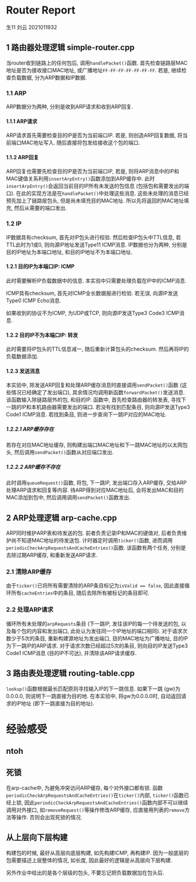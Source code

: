 # Router Report
生11 刘云 2021011932

## 1 路由器处理逻辑 simple-router.cpp
当router收到链路上的任何包后, 调用`handlePacket()`函数. 首先检查链路层MAC地址是否为接收接口MAC地址, 或广播地址`FF-FF-FF-FF-FF-FF-FF`.
若是, 继续检查负载数据, 分为ARP数据和IP数据.

### 1.1 ARP
ARP数据分为两种, 分别是收到ARP请求和收到ARP回复.

#### 1.1.1 ARP请求
ARP请求首先需要检查目的IP是否为当前端口IP. 若是, 则创造ARP回复数据, 将当前端口MAC地址写入. 随后直接将包发给接收这个包的端口.

#### 1.1.2 ARP回复
ARP回复也需要先检查目的IP是否为当前端口IP, 若是, 则将ARP消息中的IP和MAC键值关系利用`insertArpEntry()`函数添加到ARP缓存中.
此时`insertArpEntry()`会返回当前目的IP所有未发送的包信息 (包括包和需要发出的端口). 在此的实现方法是在`handlePacket()`中处理这些消息. 这些未处理的消息已经预先加上了链路层包头, 但是尚未填充目的MAC地址. 所以先将返回的MAC地址填充, 然后从需要的端口发出.

### 1.2 IP
IP数据具有checksum, 首先对IP包头进行校验. 然后检查IP包头中TTL信息, 若TTL此时为1或0, 则向源IP地址发送Type11 ICMP消息. IP数据也分为两种, 分别是目的IP地址为本端口地址, 和目的IP地址不为本端口地址.

#### 1.2.1 目的IP为本端口IP: ICMP
此时需要解析IP负载数据中的信息. 本实验中只需要处理负载在IP中的ICMP消息.

ICMP具有checksum, 首先对ICMP全长数据报进行检验. 若无误, 向源IP发送Type0 ICMP Echo消息.

如果收到的协议不为ICMP, 为UDP或TCP, 则向源IP发送Type3 Code3 ICMP消息.

#### 1.2.2 目的IP不为本端口IP: 转发
此时需要将IP包头的TTL信息减一, 随后重新计算包头的checksum. 然后再将IP的负载数据添加. 

#### 1.2.3 发送消息
本实验中, 除发送ARP回复和处理ARP缓存消息时直接调用`sendPacket()`函数 (这些情况已经确定了发出端口), 其余情况均调用新函数`forwardPacket()`发送消息. 该函数输入除链路层外的包, 和目的IP.
函数中, 首先检查路由器的转发表, 寻找下一跳的IP和本机路由器需要发出的端口. 若没有找到匹配条目, 则向源IP发送Type3 Code1 ICMP消息. 若找到条目, 则进一步查询下一跳IP对应的MAC地址.

##### 1.2.2.1 ARP缓存存在
若存在对应MAC地址缓存, 则构建出端口MAC地址和下一跳MAC地址的以太网包头, 然后调用`sendPacket()`函数从对应端口发出.

##### 1.2.2.2 ARP缓存不存在
此时调用`queueRequest()`函数, 将包, 下一跳IP, 发出端口存入ARP缓存, 交给ARP处理ARP请求和回复等内容. 待ARP得到对应MAC地址后, 会将发出MAC和目的MAC添加到包中, 然后调用调用`sendPacket()`函数发出.


## 2 ARP处理逻辑 arp-cache.cpp
ARP同时维护ARP表和待发送的包. 前者负责记录IP和MAC的键值对, 后者负责维护尚不知道MAC地址的待发送包.
计时器定时调用`ticker()`函数, 进而调用`periodicCheckArpRequestsAndCacheEntries()`函数. 该函数有两个任务, 分别是去除过期ARP缓存, 和重新发送ARP请求.

### 2.1 清除ARP缓存
由于`ticker()`已将所有需要清除的ARP条目标记为`isValid == false`, 因此直接循环所有`cacheEntries`中的条目, 随后去除所有被标记的条目即可.

### 2.2 处理ARP请求
循环所有未处理的`arpRequests`条目 (下一跳IP, 发往该IP的每一个待发送的包, 以及每个包的内容和发出端口, 此处认为发往同一个IP地址的端口相同).
对于请求次数少于5次的条目, 重新构建源地址为发出端口, 目的MAC地址为广播地址, 目的IP为下一跳IP的ARP请求.
对于请求次数已经超过5次的条目, 则向目的IP发送Type3 Code1 ICMP消息 (目的IP不可达), 并清除该ARP请求缓存.


## 3 路由表处理逻辑 routing-table.cpp
`lookup()`函数根据最长匹配原则寻找输入IP的下一跳信息. 如果下一跳 (gw)为0.0.0.0, 则说明下一跳直接为目的地. 在本实验中, 将gw为0.0.0.0时, 自动返回请求的IP地址 (即下一跳直接为目的地址).


# 经验感受

## ntoh

## 死锁
在arp-cache中, 为避免冲突访问ARP缓存, 每个对外接口都有锁. 函数`periodicCheckArpRequestsAndCacheEntries()`在`ticker()`内部, `ticker()`函数已经上锁, 因此`periodicCheckArpRequestsAndCacheEntries()`函数内部不可以继续调用对外接口, 如`removeRequest()`等操作修改ARP缓存, 应直接用列表的`remove`方法等操作. 否则会出现死锁的情况.

## 从上层向下层构建
构建包的时候, 最好从高层向底层构建, 如先构建ICMP, 再构建IP. 因为一般底层的包需要描述上层整体的情况, 如长度, 因此最好的逻辑是从高层向下层构建.

另外作业中给出的是各个层级的包头, 不要忘记把负载数据加在包头后.
